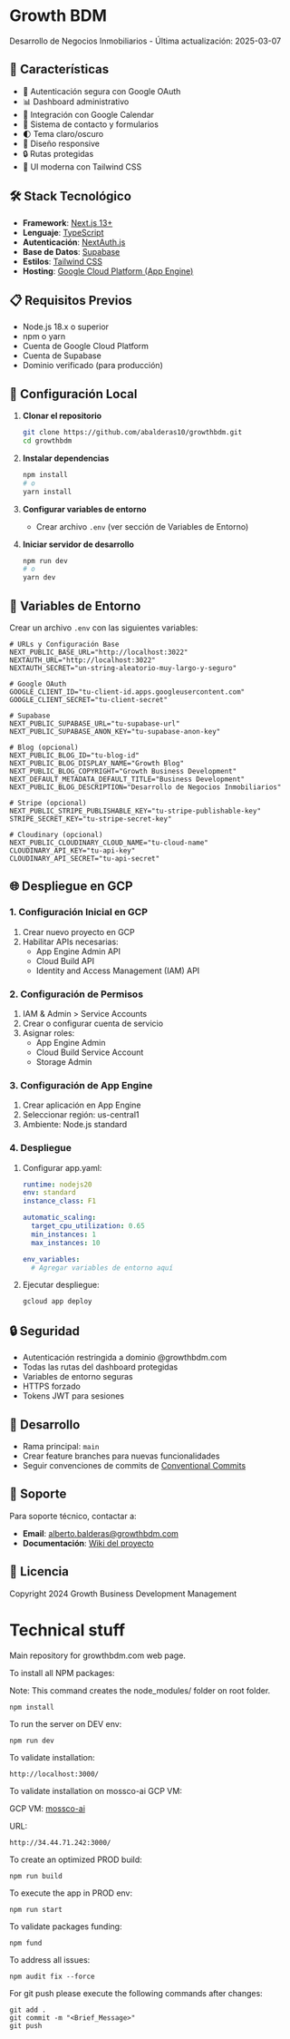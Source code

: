 # Growth BDM

Desarrollo de Negocios Inmobiliarios - Última actualización: 2025-03-07

## 🚀 Características

- 🔐 Autenticación segura con Google OAuth
- 📊 Dashboard administrativo
- 📅 Integración con Google Calendar
- 📧 Sistema de contacto y formularios
- 🌓 Tema claro/oscuro
- 📱 Diseño responsive
- 🔒 Rutas protegidas
- 🎨 UI moderna con Tailwind CSS

## 🛠️ Stack Tecnológico

- **Framework**: [Next.js 13+](https://nextjs.org/)
- **Lenguaje**: [TypeScript](https://www.typescriptlang.org/)
- **Autenticación**: [NextAuth.js](https://next-auth.js.org/)
- **Base de Datos**: [Supabase](https://supabase.io/)
- **Estilos**: [Tailwind CSS](https://tailwindcss.com/)
- **Hosting**: [Google Cloud Platform (App Engine)](https://cloud.google.com/)

## 📋 Requisitos Previos

- Node.js 18.x o superior
- npm o yarn
- Cuenta de Google Cloud Platform
- Cuenta de Supabase
- Dominio verificado (para producción)

## 🚀 Configuración Local

1. **Clonar el repositorio**
   ```bash
   git clone https://github.com/abalderas10/growthbdm.git
   cd growthbdm
   ```

2. **Instalar dependencias**
   ```bash
   npm install
   # o
   yarn install
   ```

3. **Configurar variables de entorno**
   - Crear archivo `.env` (ver sección de Variables de Entorno)

4. **Iniciar servidor de desarrollo**
   ```bash
   npm run dev
   # o
   yarn dev
   ```

## 🔑 Variables de Entorno

Crear un archivo `.env` con las siguientes variables:

```env
# URLs y Configuración Base
NEXT_PUBLIC_BASE_URL="http://localhost:3022"
NEXTAUTH_URL="http://localhost:3022"
NEXTAUTH_SECRET="un-string-aleatorio-muy-largo-y-seguro"

# Google OAuth
GOOGLE_CLIENT_ID="tu-client-id.apps.googleusercontent.com"
GOOGLE_CLIENT_SECRET="tu-client-secret"

# Supabase
NEXT_PUBLIC_SUPABASE_URL="tu-supabase-url"
NEXT_PUBLIC_SUPABASE_ANON_KEY="tu-supabase-anon-key"

# Blog (opcional)
NEXT_PUBLIC_BLOG_ID="tu-blog-id"
NEXT_PUBLIC_BLOG_DISPLAY_NAME="Growth Blog"
NEXT_PUBLIC_BLOG_COPYRIGHT="Growth Business Development"
NEXT_DEFAULT_METADATA_DEFAULT_TITLE="Business Development"
NEXT_PUBLIC_BLOG_DESCRIPTION="Desarrollo de Negocios Inmobiliarios"

# Stripe (opcional)
NEXT_PUBLIC_STRIPE_PUBLISHABLE_KEY="tu-stripe-publishable-key"
STRIPE_SECRET_KEY="tu-stripe-secret-key"

# Cloudinary (opcional)
NEXT_PUBLIC_CLOUDINARY_CLOUD_NAME="tu-cloud-name"
CLOUDINARY_API_KEY="tu-api-key"
CLOUDINARY_API_SECRET="tu-api-secret"
```

## 🌐 Despliegue en GCP

### 1. Configuración Inicial en GCP

1. Crear nuevo proyecto en GCP
2. Habilitar APIs necesarias:
   - App Engine Admin API
   - Cloud Build API
   - Identity and Access Management (IAM) API

### 2. Configuración de Permisos

1. IAM & Admin > Service Accounts
2. Crear o configurar cuenta de servicio
3. Asignar roles:
   - App Engine Admin
   - Cloud Build Service Account
   - Storage Admin

### 3. Configuración de App Engine

1. Crear aplicación en App Engine
2. Seleccionar región: us-central1
3. Ambiente: Node.js standard

### 4. Despliegue

1. Configurar app.yaml:
   ```yaml
   runtime: nodejs20
   env: standard
   instance_class: F1

   automatic_scaling:
     target_cpu_utilization: 0.65
     min_instances: 1
     max_instances: 10

   env_variables:
     # Agregar variables de entorno aquí
   ```

2. Ejecutar despliegue:
   ```bash
   gcloud app deploy
   ```

## 🔒 Seguridad

- Autenticación restringida a dominio @growthbdm.com
- Todas las rutas del dashboard protegidas
- Variables de entorno seguras
- HTTPS forzado
- Tokens JWT para sesiones

## 📝 Desarrollo

- Rama principal: `main`
- Crear feature branches para nuevas funcionalidades
- Seguir convenciones de commits de [Conventional Commits](https://www.conventionalcommits.org/)

## 🤝 Soporte

Para soporte técnico, contactar a:
- **Email**: alberto.balderas@growthbdm.com
- **Documentación**: [Wiki del proyecto](https://github.com/abalderas10/growthbdm/wiki)

## 📄 Licencia

Copyright 2024 Growth Business Development Management

# Technical stuff

Main repository for growthbdm.com web page.

To install all NPM packages:

Note: This command creates the node_modules/ folder on root folder.

```
npm install
```

To run the server on DEV env:

```
npm run dev
```

To validate installation:

```
http://localhost:3000/ 
```

To validate installation on mossco-ai GCP VM:

GCP VM: [mossco-ai](https://console.cloud.google.com/compute/instancesDetail/zones/us-central1-c/instances/mossco-ai?project=data-oasis-436904-a7)

URL:

```
http://34.44.71.242:3000/   
```

To create an optimized PROD build:

```
npm run build
``` 

To execute the app in PROD env:

```
npm run start
```

To validate packages funding:

```
npm fund
```

To address all issues:

```
npm audit fix --force
```

For git push please execute the following commands after changes:

```
git add .
git commit -m "<Brief_Message>"
git push
```
